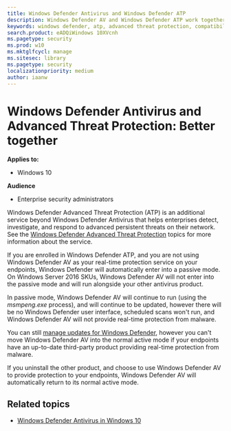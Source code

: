 ```yaml
---
title: Windows Defender Antivirus and Windows Defender ATP
description: Windows Defender AV and Windows Defender ATP work together to provide threat detection, remediation, and investigation.
keywords: windows defender, atp, advanced threat protection, compatibility, passive mode
search.product: eADQiWindows 10XVcnh
ms.pagetype: security
ms.prod: w10
ms.mktglfcycl: manage
ms.sitesec: library
ms.pagetype: security
localizationpriority: medium
author: iaanw
---
```



# Windows Defender Antivirus and Advanced Threat Protection: Better together


**Applies to:**

- Windows 10

**Audience**

- Enterprise security administrators



Windows Defender Advanced Threat Protection (ATP) is an additional service beyond Windows Defender Antivirus that helps enterprises detect, investigate, and respond to advanced persistent threats on their network. 
See the [Windows Defender Advanced Threat Protection](../windows-defender-atp/windows-defender-advanced-threat-protection.md) topics for more information about the service.

If you are enrolled in Windows Defender ATP, and you are not using Windows Defender AV as your real-time protection service on your endpoints, Windows Defender will automatically enter into a passive mode. On Windows Server 2016 SKUs, Windows Defender AV will not enter into the passive mode and will run alongside your other antivirus product.

In passive mode, Windows Defender AV will continue to run (using the *msmpeng.exe* process), and will continue to be updated, however there will be no Windows Defender user interface, scheduled scans won't run, and Windows Defender AV will not provide real-time protection from malware.

You can still [manage updates for Windows Defender](manage-updates-baselines-windows-defender-antivirus.md), however you can't move Windows Defender AV into the normal active mode if your endpoints have an up-to-date third-party product providing real-time protection from malware.

If you uninstall the other product, and choose to use Windows Defender AV to provide protection to your endpoints, Windows Defender AV will automatically return to its normal active mode.


## Related topics

- [Windows Defender Antivirus in Windows 10](windows-defender-antivirus-in-windows-10.md)